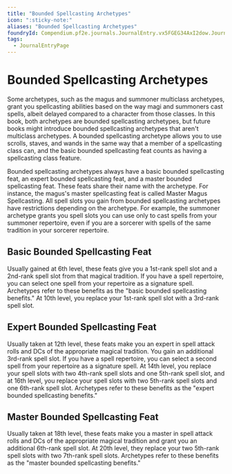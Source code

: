 ```yaml
---
title: "Bounded Spellcasting Archetypes"
icon: ":sticky-note:"
aliases: "Bounded Spellcasting Archetypes"
foundryId: Compendium.pf2e.journals.JournalEntry.vx5FGEG34AxI2dow.JournalEntryPage.TwSQ0VPXZL0mfPez
tags:
  - JournalEntryPage
---
```


# Bounded Spellcasting Archetypes
Some archetypes, such as the magus and summoner multiclass archetypes, grant you spellcasting abilities based on the way magi and summoners cast spells, albeit delayed compared to a character from those classes. In this book, both archetypes are bounded spellcasting archetypes, but future books might introduce bounded spellcasting archetypes that aren't multiclass archetypes. A bounded spellcasting archetype allows you to use scrolls, staves, and wands in the same way that a member of a spellcasting class can, and the basic bounded spellcasting feat counts as having a spellcasting class feature.

Bounded spellcasting archetypes always have a basic bounded spellcasting feat, an expert bounded spellcasting feat, and a master bounded spellcasting feat. These feats share their name with the archetype. For instance, the magus's master spellcasting feat is called Master Magus Spellcasting. All spell slots you gain from bounded spellcasting archetypes have restrictions depending on the archetype. For example, the summoner archetype grants you spell slots you can use only to cast spells from your summoner repertoire, even if you are a sorcerer with spells of the same tradition in your sorcerer repertoire.

## Basic Bounded Spellcasting Feat

Usually gained at 6th level, these feats give you a 1st-rank spell slot and a 2nd-rank spell slot from that magical tradition. If you have a spell repertoire, you can select one spell from your repertoire as a signature spell. Archetypes refer to these benefits as the "basic bounded spellcasting benefits." At 10th level, you replace your 1st-rank spell slot with a 3rd-rank spell slot.

## Expert Bounded Spellcasting Feat

Usually taken at 12th level, these feats make you an expert in spell attack rolls and DCs of the appropriate magical tradition. You gain an additional 3rd-rank spell slot. If you have a spell repertoire, you can select a second spell from your repertoire as a signature spell. At 14th level, you replace your spell slots with two 4th-rank spell slots and one 5th-rank spell slot, and at 16th level, you replace your spell slots with two 5th-rank spell slots and one 6th-rank spell slot. Archetypes refer to these benefits as the "expert bounded spellcasting benefits."

## Master Bounded Spellcasting Feat

Usually taken at 18th level, these feats make you a master in spell attack rolls and DCs of the appropriate magical tradition and grant you an additional 6th-rank spell slot. At 20th level, they replace your two 5th-rank spell slots with two 7th-rank spell slots. Archetypes refer to these benefits as the "master bounded spellcasting benefits."